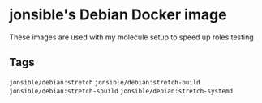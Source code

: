 # jonsible's Debian Docker image

These images are used with my molecule setup to speed up roles testing

## Tags

`jonsible/debian:stretch`
`jonsible/debian:stretch-build`
`jonsible/debian:stretch-sbuild`
`jonsible/debian:stretch-systemd`
